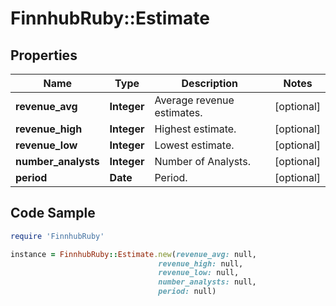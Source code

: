 # FinnhubRuby::Estimate

## Properties

Name | Type | Description | Notes
------------ | ------------- | ------------- | -------------
**revenue_avg** | **Integer** | Average revenue estimates. | [optional] 
**revenue_high** | **Integer** | Highest estimate. | [optional] 
**revenue_low** | **Integer** | Lowest estimate. | [optional] 
**number_analysts** | **Integer** | Number of Analysts. | [optional] 
**period** | **Date** | Period. | [optional] 

## Code Sample

```ruby
require 'FinnhubRuby'

instance = FinnhubRuby::Estimate.new(revenue_avg: null,
                                 revenue_high: null,
                                 revenue_low: null,
                                 number_analysts: null,
                                 period: null)
```


